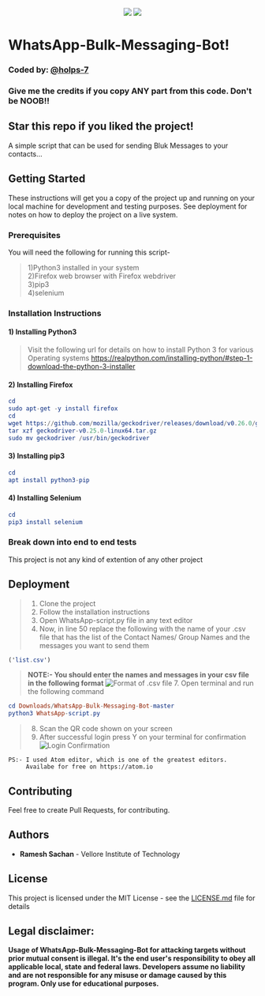<center>
  
![](https://img.shields.io/badge/author-Ramesh%20Sachan-brightgreen) ![](https://img.shields.io/badge/licence-MIT-green)

</center>

# WhatsApp-Bulk-Messaging-Bot!
### Coded by: [@holps-7](https://github.com/holps-7/WhatsApp-Bulk-Messaging-Bot/)
### Give me the credits if you copy ANY part from this code. Don't be NOOB!!
## Star this repo if you liked the project!

A simple script that can be used for sending Bluk Messages to your contacts...


## Getting Started

These instructions will get you a copy of the project up and running on your local machine for development and testing purposes. See deployment for notes on how to deploy the project on a live system.



### Prerequisites

You will need the following for running this script-<br/>
>1)Python3 installed in your system<br/>
>2)Firefox web browser with Firefox webdriver<br/>
>3)pip3<br/>
>4)selenium<br/>



### Installation Instructions

#### 1) Installing Python3
>Visit the following url for details on how to install Python 3 for various Operating systems https://realpython.com/installing-python/#step-1-download-the-python-3-installer


#### 2) Installing Firefox
```elm
cd
sudo apt-get -y install firefox
cd
wget https://github.com/mozilla/geckodriver/releases/download/v0.26.0/geckodriver-v0.26.0-linux64.tar.gz
tar xzf geckodriver-v0.25.0-linux64.tar.gz
sudo mv geckodriver /usr/bin/geckodriver
```


#### 3) Installing pip3
```elm
cd
apt install python3-pip
```


#### 4) Installing Selenium
```elm
cd
pip3 install selenium
```



### Break down into end to end tests

This project is not any kind of extention of any other project



## Deployment

>1. Clone the project<br/>
>2. Follow the installation instructions<br/>
>3. Open WhatsApp-script.py file in any text editor<br/>
>4. Now, in line 50 replace the following with the name of your .csv file that has the list of the Contact Names/ Group Names and the messages you want to send them
```elm
('list.csv')
```
>**NOTE:- You should enter the names and messages in your csv file in the following format**
![Format of .csv file](https://github.com/holps-7/WhatsApp-Bulk-Messaging-Bot/blob/master/Screenshots/csv.png?raw=true)
>7. Open terminal and run the following command<br/>
```elm
cd Downloads/WhatsApp-Bulk-Messaging-Bot-master
python3 WhatsApp-script.py
```
>8. Scan the QR code shown on your screen
>9. After successful login press Y on your terminal for confirmation
![Login Confirmation](https://github.com/holps-7/WhatsApp-Bulk-Messaging-Bot/blob/master/Screenshots/login%20confirmation.png?raw=true)

    PS:- I used Atom editor, which is one of the greatest editors.
         Availabe for free on https://atom.io

## Contributing

Feel free to create Pull Requests, for contributing.


## Authors

  * **Ramesh Sachan** - Vellore Institute of Technology

## License

This project is licensed under the MIT License - see the [LICENSE.md](LICENSE.md) file for details



## Legal disclaimer:

**Usage of WhatsApp-Bulk-Messaging-Bot for attacking targets without prior mutual consent is illegal. It's the end user's responsibility to obey all applicable local, state and federal laws. Developers assume no liability and are not responsible for any misuse or damage caused by this program. Only use for educational purposes.**
